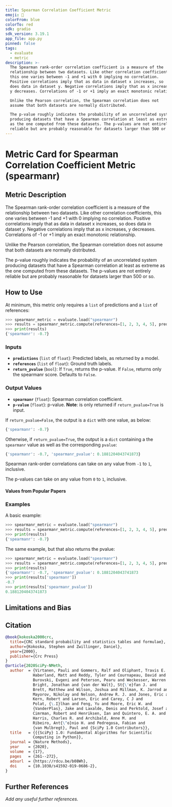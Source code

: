 ```yaml
---
title: Spearman Correlation Coefficient Metric
emoji: 🤗
colorFrom: blue
colorTo: red
sdk: gradio
sdk_version: 3.19.1
app_file: app.py
pinned: false
tags:
  - evaluate
  - metric
description: >-
  The Spearman rank-order correlation coefficient is a measure of the
  relationship between two datasets. Like other correlation coefficients,
  this one varies between -1 and +1 with 0 implying no correlation.
  Positive correlations imply that as data in dataset x increases, so
  does data in dataset y. Negative correlations imply that as x increases,
  y decreases. Correlations of -1 or +1 imply an exact monotonic relationship.

  Unlike the Pearson correlation, the Spearman correlation does not
  assume that both datasets are normally distributed.

  The p-value roughly indicates the probability of an uncorrelated system
  producing datasets that have a Spearman correlation at least as extreme
  as the one computed from these datasets. The p-values are not entirely
  reliable but are probably reasonable for datasets larger than 500 or so.
---
```


# Metric Card for Spearman Correlation Coefficient Metric (spearmanr)

## Metric Description

The Spearman rank-order correlation coefficient is a measure of the relationship between two datasets. Like other correlation coefficients, this one varies between -1 and +1 with 0 implying no correlation. Positive correlations imply that as data in dataset x increases, so does data in dataset y. Negative correlations imply that as x increases, y decreases. Correlations of -1 or +1 imply an exact monotonic relationship.

Unlike the Pearson correlation, the Spearman correlation does not assume that both datasets are normally distributed.

The p-value roughly indicates the probability of an uncorrelated system producing datasets that have a Spearman correlation at least as extreme as the one computed from these datasets. The p-values are not entirely reliable but are probably reasonable for datasets larger than 500 or so.

## How to Use

At minimum, this metric only requires a `list` of predictions and a `list` of references:

```python
>>> spearmanr_metric = evaluate.load("spearmanr")
>>> results = spearmanr_metric.compute(references=[1, 2, 3, 4, 5], predictions=[10, 9, 2.5, 6, 4])
>>> print(results)
{'spearmanr': -0.7}
```

### Inputs

- **`predictions`** (`list` of `float`): Predicted labels, as returned by a model.
- **`references`** (`list` of `float`): Ground truth labels.
- **`return_pvalue`** (`bool`): If `True`, returns the p-value. If `False`, returns only the spearmanr score. Defaults to `False`.

### Output Values

- **`spearmanr`** (`float`): Spearman correlation coefficient.
- **`p-value`** (`float`): p-value. **Note**: is only returned if `return_pvalue=True` is input.

If `return_pvalue=False`, the output is a `dict` with one value, as below:

```python
{'spearmanr': -0.7}
```

Otherwise, if `return_pvalue=True`, the output is a `dict` containing a the `spearmanr` value as well as the corresponding `pvalue`:

```python
{'spearmanr': -0.7, 'spearmanr_pvalue': 0.1881204043741873}
```

Spearman rank-order correlations can take on any value from `-1` to `1`, inclusive.

The p-values can take on any value from `0` to `1`, inclusive.

#### Values from Popular Papers

### Examples

A basic example:

```python
>>> spearmanr_metric = evaluate.load("spearmanr")
>>> results = spearmanr_metric.compute(references=[1, 2, 3, 4, 5], predictions=[10, 9, 2.5, 6, 4])
>>> print(results)
{'spearmanr': -0.7}
```

The same example, but that also returns the pvalue:

```python
>>> spearmanr_metric = evaluate.load("spearmanr")
>>> results = spearmanr_metric.compute(references=[1, 2, 3, 4, 5], predictions=[10, 9, 2.5, 6, 4], return_pvalue=True)
>>> print(results)
{'spearmanr': -0.7, 'spearmanr_pvalue': 0.1881204043741873
>>> print(results['spearmanr'])
-0.7
>>> print(results['spearmanr_pvalue'])
0.1881204043741873
```

## Limitations and Bias

## Citation

```bibtex
@book{kokoska2000crc,
  title={CRC standard probability and statistics tables and formulae},
  author={Kokoska, Stephen and Zwillinger, Daniel},
  year={2000},
  publisher={Crc Press}
}
@article{2020SciPy-NMeth,
  author  = {Virtanen, Pauli and Gommers, Ralf and Oliphant, Travis E. and
            Haberland, Matt and Reddy, Tyler and Cournapeau, David and
            Burovski, Evgeni and Peterson, Pearu and Weckesser, Warren and
            Bright, Jonathan and {van der Walt}, St{\'e}fan J. and
            Brett, Matthew and Wilson, Joshua and Millman, K. Jarrod and
            Mayorov, Nikolay and Nelson, Andrew R. J. and Jones, Eric and
            Kern, Robert and Larson, Eric and Carey, C J and
            Polat, {\.I}lhan and Feng, Yu and Moore, Eric W. and
            {VanderPlas}, Jake and Laxalde, Denis and Perktold, Josef and
            Cimrman, Robert and Henriksen, Ian and Quintero, E. A. and
            Harris, Charles R. and Archibald, Anne M. and
            Ribeiro, Ant{\^o}nio H. and Pedregosa, Fabian and
            {van Mulbregt}, Paul and {SciPy 1.0 Contributors}},
  title   = {{{SciPy} 1.0: Fundamental Algorithms for Scientific
            Computing in Python}},
  journal = {Nature Methods},
  year    = {2020},
  volume  = {17},
  pages   = {261--272},
  adsurl  = {https://rdcu.be/b08Wh},
  doi     = {10.1038/s41592-019-0686-2},
}
```

## Further References

*Add any useful further references.*
